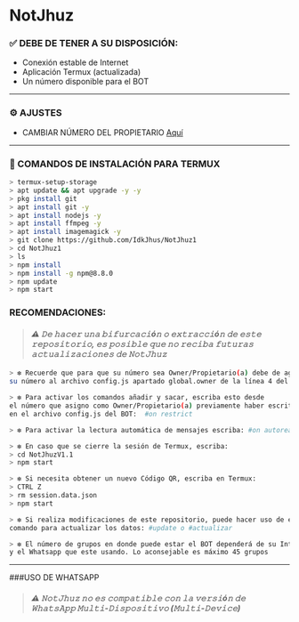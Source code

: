 # NotJhuz


 
### ✅ DEBE DE TENER A SU DISPOSICIÓN: 

*  Conexión estable de Internet
*  Aplicación Termux (actualizada)
*  Un número disponible para el BOT
--------- 

### ⚙️ AJUSTES
- CAMBIAR NÚMERO DEL PROPIETARIO [Aquí](https://github.com/IdkJhus/NotJhuz1/edit/master/config.js)
--------- 

### 📎 COMANDOS DE INSTALACIÓN PARA TERMUX
```bash
> termux-setup-storage
> apt update && apt upgrade -y -y
> pkg install git 
> apt install git -y
> apt install nodejs -y
> apt install ffmpeg -y
> apt install imagemagick -y
> git clone https://github.com/IdkJhus/NotJhuz1
> cd NotJhuz1
> ls
> npm install
> npm install -g npm@8.8.0
> npm update
> npm start
```

### RECOMENDACIONES:
> #### *⚠️ 𝙳𝚎 𝚑𝚊𝚌𝚎𝚛 𝚞𝚗𝚊 𝚋𝚒𝚏𝚞𝚛𝚌𝚊𝚌𝚒ó𝚗 𝚘 𝚎𝚡𝚝𝚛𝚊𝚌𝚌𝚒ó𝚗 𝚍𝚎 𝚎𝚜𝚝𝚎 𝚛𝚎𝚙𝚘𝚜𝚒𝚝𝚘𝚛𝚒𝚘, 𝚎𝚜 𝚙𝚘𝚜𝚒𝚋𝚕𝚎 𝚚𝚞𝚎 𝚗𝚘 𝚛𝚎𝚌𝚒𝚋𝚊 𝚏𝚞𝚝𝚞𝚛𝚊𝚜 𝚊𝚌𝚝𝚞𝚊𝚕𝚒𝚣𝚊𝚌𝚒𝚘𝚗𝚎𝚜 𝚍𝚎 𝙽𝚘𝚝𝙹𝚑𝚞𝚣*

```bash
> ❇️ Recuerde que para que su número sea Owner/Propietario(a) debe de agregar
su número al archivo config.js apartado global.owner de la línea 4 del BOT

> ❇️ Para activar los comandos añadir y sacar, escriba esto desde
el número que asigno como Owner/Propietario(a) previamente haber escrito su número 
en el archivo config.js del BOT:  #on restrict

> ❇️ Para activar la lectura automática de mensajes escriba: #on autoread

> ❇️ En caso que se cierre la sesión de Termux, escriba:
> cd NotJhuzV1.1
> npm start

> ❇️ Si necesita obtener un nuevo Código QR, escriba en Termux:
> CTRL Z
> rm session.data.json
> npm start

> ❇️ Si realiza modificaciones de este repositorio, puede hacer uso de este
comando para actualizar los datos: #update o #actualizar 

> ❇️ El número de grupos en donde puede estar el BOT dependerá de su Internet 
y el Whatsapp que este usando. Lo aconsejable es máximo 45 grupos 
```
--------- 
###USO DE WHATSAPP
> #### *⚠️ 𝙽𝚘𝚝𝙹𝚑𝚞𝚣 𝚗𝚘 𝚎𝚜 𝚌𝚘𝚖𝚙𝚊𝚝𝚒𝚋𝚕𝚎 𝚌𝚘𝚗 𝚕𝚊 𝚟𝚎𝚛𝚜𝚒ó𝚗 𝚍𝚎 𝚆𝚑𝚊𝚝𝚜𝙰𝚙𝚙 𝙼𝚞𝚕𝚝𝚒-𝙳𝚒𝚜𝚙𝚘𝚜𝚒𝚝𝚒𝚟𝚘 (𝙼𝚞𝚕𝚝𝚒-𝙳𝚎𝚟𝚒𝚌𝚎)*

